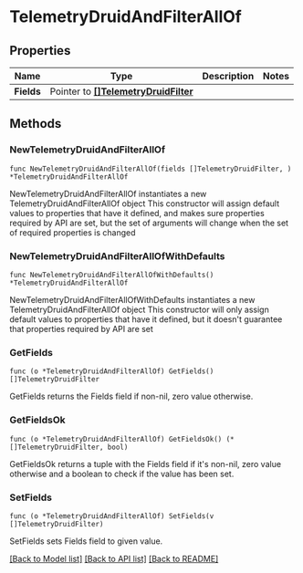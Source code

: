 # TelemetryDruidAndFilterAllOf

## Properties

Name | Type | Description | Notes
------------ | ------------- | ------------- | -------------
**Fields** | Pointer to [**[]TelemetryDruidFilter**](telemetry.DruidFilter.md) |  | 

## Methods

### NewTelemetryDruidAndFilterAllOf

`func NewTelemetryDruidAndFilterAllOf(fields []TelemetryDruidFilter, ) *TelemetryDruidAndFilterAllOf`

NewTelemetryDruidAndFilterAllOf instantiates a new TelemetryDruidAndFilterAllOf object
This constructor will assign default values to properties that have it defined,
and makes sure properties required by API are set, but the set of arguments
will change when the set of required properties is changed

### NewTelemetryDruidAndFilterAllOfWithDefaults

`func NewTelemetryDruidAndFilterAllOfWithDefaults() *TelemetryDruidAndFilterAllOf`

NewTelemetryDruidAndFilterAllOfWithDefaults instantiates a new TelemetryDruidAndFilterAllOf object
This constructor will only assign default values to properties that have it defined,
but it doesn't guarantee that properties required by API are set

### GetFields

`func (o *TelemetryDruidAndFilterAllOf) GetFields() []TelemetryDruidFilter`

GetFields returns the Fields field if non-nil, zero value otherwise.

### GetFieldsOk

`func (o *TelemetryDruidAndFilterAllOf) GetFieldsOk() (*[]TelemetryDruidFilter, bool)`

GetFieldsOk returns a tuple with the Fields field if it's non-nil, zero value otherwise
and a boolean to check if the value has been set.

### SetFields

`func (o *TelemetryDruidAndFilterAllOf) SetFields(v []TelemetryDruidFilter)`

SetFields sets Fields field to given value.



[[Back to Model list]](../README.md#documentation-for-models) [[Back to API list]](../README.md#documentation-for-api-endpoints) [[Back to README]](../README.md)


